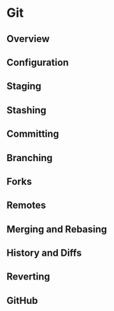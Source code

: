 # Git

## Overview

## Configuration

## Staging

## Stashing

## Committing

## Branching

## Forks

## Remotes

## Merging and Rebasing

## History and Diffs

## Reverting

## GitHub
